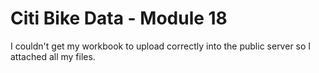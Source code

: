 # Citi Bike Data - Module 18

I couldn't get my workbook to upload correctly into the public server so I attached all my files.
